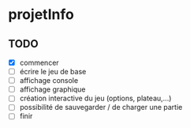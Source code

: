 # projetInfo


## TODO

- [x] commencer
- [ ] écrire le jeu de base
- [ ] affichage console
- [ ] affichage graphique
- [ ] création interactive du jeu (options, plateau,...)
- [ ] possibilité de sauvegarder / de charger une partie
- [ ] finir